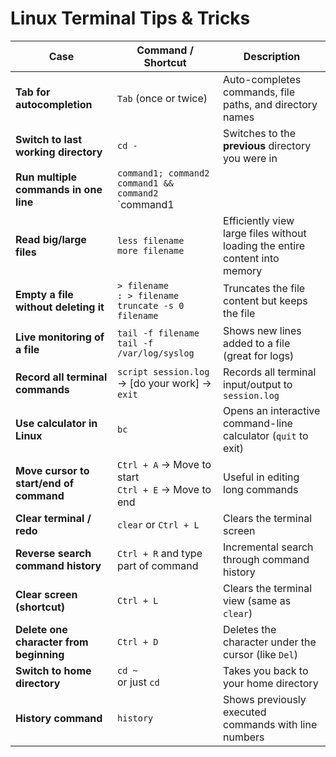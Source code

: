 # Linux Terminal Tips & Tricks

| **Case** | **Command / Shortcut** | **Description** |
|----------|------------------------|------------------|
| **Tab for autocompletion** | `Tab` (once or twice) | Auto-completes commands, file paths, and directory names |
| **Switch to last working directory** | `cd -` | Switches to the **previous** directory you were in |
| **Run multiple commands in one line** | `command1; command2` <br> `command1 && command2` <br> `command1 || command2` | `;` runs all sequentially <br> `&&` runs second only if first succeeds <br> `||` runs second only if first fails |
| **Read big/large files** | `less filename` <br> `more filename` | Efficiently view large files without loading the entire content into memory |
| **Empty a file without deleting it** | `> filename` <br> `: > filename` <br> `truncate -s 0 filename` | Truncates the file content but keeps the file |
| **Live monitoring of a file** | `tail -f filename` <br> `tail -f /var/log/syslog` | Shows new lines added to a file (great for logs) |
| **Record all terminal commands** | `script session.log` → [do your work] → `exit` | Records all terminal input/output to `session.log` |
| **Use calculator in Linux** | `bc` | Opens an interactive command-line calculator (`quit` to exit) |
| **Move cursor to start/end of command** | `Ctrl + A` → Move to start <br> `Ctrl + E` → Move to end | Useful in editing long commands |
| **Clear terminal / redo** | `clear` or `Ctrl + L` | Clears the terminal screen |
| **Reverse search command history** | `Ctrl + R` and type part of command | Incremental search through command history |
| **Clear screen (shortcut)** | `Ctrl + L` | Clears the terminal view (same as `clear`) |
| **Delete one character from beginning** | `Ctrl + D` | Deletes the character under the cursor (like `Del`) |
| **Switch to home directory** | `cd ~` <br> or just `cd` | Takes you back to your home directory |
| **History command** | `history` | Shows previously executed commands with line numbers |